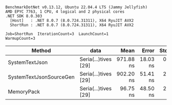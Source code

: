 ```

BenchmarkDotNet v0.13.12, Ubuntu 22.04.4 LTS (Jammy Jellyfish)
AMD EPYC 7763, 1 CPU, 4 logical and 2 physical cores
.NET SDK 8.0.303
  [Host]   : .NET 8.0.7 (8.0.724.31311), X64 RyuJIT AVX2
  ShortRun : .NET 8.0.7 (8.0.724.31311), X64 RyuJIT AVX2

Job=ShortRun  IterationCount=3  LaunchCount=1  
WarmupCount=3  

```
| Method                  | data                 | Mean      | Error    | StdDev   | Min       | Max       | Gen0   | Allocated |
|------------------------ |--------------------- |----------:|---------:|---------:|----------:|----------:|-------:|----------:|
| SystemTextJson          | Seria(...)tives [29] | 971.88 ns | 18.03 ns | 0.988 ns | 970.87 ns | 972.84 ns | 0.0038 |     464 B |
| SystemTextJsonSourceGen | Seria(...)tives [29] | 902.20 ns | 51.41 ns | 2.818 ns | 898.96 ns | 904.12 ns | 0.0067 |     568 B |
| MemoryPack              | Seria(...)tives [29] |  96.75 ns | 48.50 ns | 2.659 ns |  94.94 ns |  99.81 ns | 0.0014 |     120 B |
